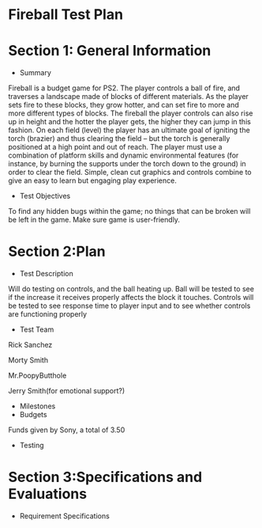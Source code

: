 # Fireball Test Plan

# Section 1: General Information
* Summary

Fireball is a budget game for PS2. The player controls a ball of fire, and traverses a landscape made of blocks of different materials. As the player sets fire to these blocks, they grow hotter, and can set fire to more and more different types of blocks. The fireball the player controls can also rise up in height and the hotter the player gets, the higher they can jump in this fashion.
On each field (level) the player has an ultimate goal of igniting the torch (brazier) and thus clearing the field – but the torch is generally positioned at a high point and out of reach. The player must use a combination of platform skills and dynamic environmental features (for instance, by burning the supports under the torch down to the ground) in order to clear the field.
Simple, clean cut graphics and controls combine to give an easy to learn but engaging play experience.
* Test Objectives

To find any hidden bugs within the game; no things that can be broken will be left in the game. Make sure game is user-friendly.

# Section 2:Plan
* Test Description

Will do testing on controls, and the ball heating up. Ball will be tested to see if the increase it receives properly affects the block it touches. Controls will be tested to see response time to player input and to see whether controls are functioning properly
* Test Team

Rick Sanchez

Morty Smith

Mr.PoopyButthole

Jerry Smith(for emotional support?)
* Milestones
* Budgets

Funds given by Sony, a total of 3.50

* Testing 


# Section 3:Specifications and Evaluations
* Requirement Specifications


